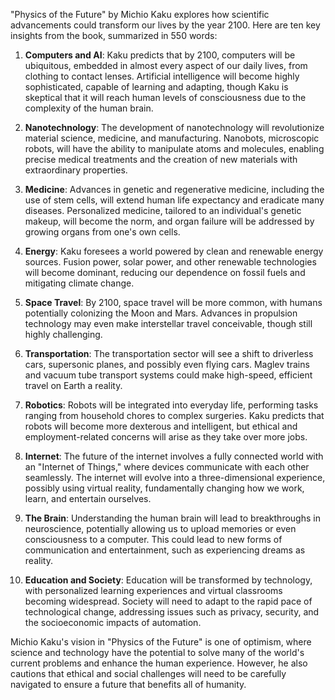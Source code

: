 "Physics of the Future" by Michio Kaku explores how scientific advancements could transform our lives by the year 2100. Here are ten key insights from the book, summarized in 550 words:

1. **Computers and AI**: Kaku predicts that by 2100, computers will be ubiquitous, embedded in almost every aspect of our daily lives, from clothing to contact lenses. Artificial intelligence will become highly sophisticated, capable of learning and adapting, though Kaku is skeptical that it will reach human levels of consciousness due to the complexity of the human brain.

2. **Nanotechnology**: The development of nanotechnology will revolutionize material science, medicine, and manufacturing. Nanobots, microscopic robots, will have the ability to manipulate atoms and molecules, enabling precise medical treatments and the creation of new materials with extraordinary properties.

3. **Medicine**: Advances in genetic and regenerative medicine, including the use of stem cells, will extend human life expectancy and eradicate many diseases. Personalized medicine, tailored to an individual's genetic makeup, will become the norm, and organ failure will be addressed by growing organs from one's own cells.

4. **Energy**: Kaku foresees a world powered by clean and renewable energy sources. Fusion power, solar power, and other renewable technologies will become dominant, reducing our dependence on fossil fuels and mitigating climate change.

5. **Space Travel**: By 2100, space travel will be more common, with humans potentially colonizing the Moon and Mars. Advances in propulsion technology may even make interstellar travel conceivable, though still highly challenging.

6. **Transportation**: The transportation sector will see a shift to driverless cars, supersonic planes, and possibly even flying cars. Maglev trains and vacuum tube transport systems could make high-speed, efficient travel on Earth a reality.

7. **Robotics**: Robots will be integrated into everyday life, performing tasks ranging from household chores to complex surgeries. Kaku predicts that robots will become more dexterous and intelligent, but ethical and employment-related concerns will arise as they take over more jobs.

8. **Internet**: The future of the internet involves a fully connected world with an "Internet of Things," where devices communicate with each other seamlessly. The internet will evolve into a three-dimensional experience, possibly using virtual reality, fundamentally changing how we work, learn, and entertain ourselves.

9. **The Brain**: Understanding the human brain will lead to breakthroughs in neuroscience, potentially allowing us to upload memories or even consciousness to a computer. This could lead to new forms of communication and entertainment, such as experiencing dreams as reality.

10. **Education and Society**: Education will be transformed by technology, with personalized learning experiences and virtual classrooms becoming widespread. Society will need to adapt to the rapid pace of technological change, addressing issues such as privacy, security, and the socioeconomic impacts of automation.

Michio Kaku's vision in "Physics of the Future" is one of optimism, where science and technology have the potential to solve many of the world's current problems and enhance the human experience. However, he also cautions that ethical and social challenges will need to be carefully navigated to ensure a future that benefits all of humanity.
